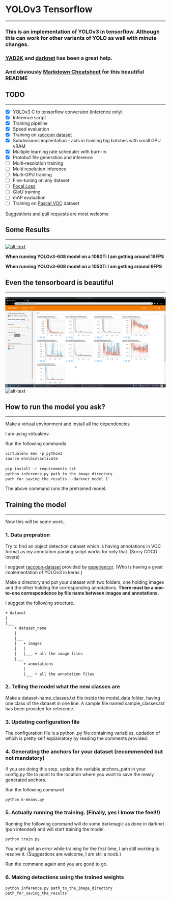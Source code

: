 # YOLOv3 Tensorflow
------

### This is an implementation of YOLOv3 in tensorflow. Although this can work for other variants of YOLO as well with minute changes.
### [YAD2K](https://github.com/allanzelener/YAD2K) and [darknet](https://github.com/pjreddie/darknet) has been a great help.
### And obviously [Markdown Cheatsheet](https://github.com/adam-p/markdown-here/wiki/Markdown-Cheatsheet) for this beautiful README

## TODO
------
- [x] [YOLOv3](https://pjreddie.com/darknet/yolo/) C to tensorflow conversion (inference only)
- [x] Inference script
- [x] Training pipeline
- [x] Speed evaluation
- [X] Training on [raccoon dataset](https://github.com/experiencor/raccoon_dataset)
- [x] Subdivisions implentation - aids in training big batches with small GPU vRAM
- [x] Multiple learning rate scheduler with burn-in
- [x] Protobuf file generation and inference
- [ ] Multi-resolution training
- [ ] Multi resolution inference
- [ ] Multi-GPU training
- [ ] Fine-tuning on any dataset
- [ ] [Focal Loss](https://arxiv.org/abs/1708.02002)
- [ ] [GIoU](https://giou.stanford.edu/) training 
- [ ] mAP evaluation
- [ ] Training on [Pascal VOC](http://host.robots.ox.ac.uk/pascal/VOC/) dataset

Suggestions and pull requests are most welcome


## Some Results
------
[![alt-text](/layers/etc/test_image_1.jpg)](https://www.youtube.com/watch?v=rrBdDHYzEzc)

[//]: <![alt-text](/layers/etc/RWovpT.jpeg "YOLO-tensorflow results")>

**When running YOLOv3-608 model on a 1080Ti I am getting around 19FPS**

**When running YOLOv3-608 model on a 1050Ti I am getting around 6FPS**



## Even the tensorboard is beautiful
------
![alt-text](/layers/etc/Tensorboard-loss.png "Tensorboard-Loss")
![alt-text](/layers/etc/Tensorboard-train_data.png "Tensorboard-training_data")


## How to run the model you ask?
------

Make a virtual environment and install all the dependencies

I am using virtualenv.

Run the following commands

```shell
virtualenv env -p python3
source env\bin\activate

pip install -r requirements.txt
python inference.py path_to_the_image_directory path_for_saving_the_results --darknet_model 1`
```
The above command runs the pretrained model.

## Training the model
------

Now this will be some work..

### 1. Data prepration

Try to find an object detection dataset which is having annotations in VOC format as my annotation parsing script works for only that. (Sorry COCO lovers)

I suggest [raccoon-dataset](https://github.com/experiencor/raccoon_dataset) provided by [experiencor](https://github.com/experiencor). (Who is having a great implementation of YOLOv3 in keras.)

Make a directory and put your dataset with two folders, one holding images and the other holding the corresponding annotations.
**There must be a one-to-one correspondence by file name between images and annotations.**

I suggest the following structure.

```
+ dataset
|
|___
	+ dataset_name
	|
	|___
	|	+ images
	|	|
	|	|___ + all the image files
	|___
		+ annotations
		|
		|___ + all the annotation files
```

### 2. Telling the model what the new classes are

Make a dataset-name_classes.txt file inside the model_data folder, having one class of the dataset in one line.
A sample file named sample_classes.txt has been provided for reference.


### 3. Updating configuration file

The configuration file is a python .py file containing variables, updation of which is pretty self explainatory by reading the comments provided.


### 4. Generating the anchors for your dataset (recommended but not mandatory)

If you are doing this step, update the variable anchors_path in your config.py file to point to the location where you want to save the newly generated anchors.

Run the following command

```shell
python k-means.py
```

### 5. Actually running the training. (Finally, yes I know the feel!!)

Running the following command will do some darkmagic as done in darknet (pun intended) and will start training the model.

```shell
python train.py
```
You might get an error while training for the first time, I am still working to resolve it. (Suggestions are welcome, I am still a noob.)

Run the command again and you are good to go.

### 6. Making detections using the trained weights

```shell
python inference.py path_to_the_image_directory path_for_saving_the_results`
```